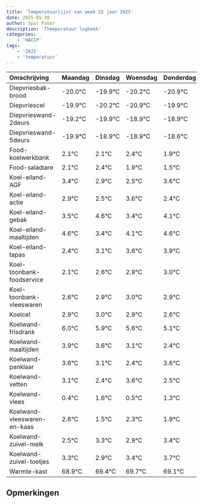 ```yaml
---
title: 'Temperatuurlijst van week 22 jaar 2025'
date: 2025-05-30
author: Spar Pater
description: 'Themperatuur logboek'
categories:
    - 'HACCP'
tags:
    - '2025'
    - 'temperatuur'
---
```

|Omschrijving|Maandag|Dinsdag|Woensdag|Donderdag|Vrijdag|Zaterdag|Zondag|
|:---|:---|:---|:---|:---|:---|:---|:---|
|Diepvriesbak-brood|-20.0°C|-19.9°C|-20.2°C|-20.9°C|-19.9°C| | |
|Diepvriescel|-19.9°C|-20.2°C|-20.9°C|-19.9°C|-19.9°C| | |
|Diepvrieswand-2deurs|-19.2°C|-19.9°C|-18.9°C|-18.9°C|-18.6°C| | |
|Diepvrieswand-5deurs|-19.9°C|-18.9°C|-18.9°C|-18.6°C|-19.1°C| | |
|Food-koelwerkbank|2.1°C|2.1°C|2.4°C|1.9°C|1.5°C| | |
|Food-saladiare|2.1°C|2.4°C|1.9°C|1.5°C|2.6°C| | |
|Koel-eiland-AGF|3.4°C|2.9°C|2.5°C|3.6°C|2.4°C| | |
|Koel-eiland-actie|2.9°C|2.5°C|3.6°C|2.4°C|3.1°C| | |
|Koel-eiland-gebak|3.5°C|4.6°C|3.4°C|4.1°C|4.6°C| | |
|Koel-eiland-maaltijden|4.6°C|3.4°C|4.1°C|4.6°C|4.9°C| | |
|Koel-eiland-tapas|2.4°C|3.1°C|3.6°C|3.9°C|4.0°C| | |
|Koel-toonbank-foodservice|2.1°C|2.6°C|2.9°C|3.0°C|2.9°C| | |
|Koel-toonbank-vleeswaren|2.6°C|2.9°C|3.0°C|2.9°C|2.6°C| | |
|Koelcel|2.9°C|3.0°C|2.9°C|2.6°C|2.1°C| | |
|Koelwand-frisdrank|6.0°C|5.9°C|5.6°C|5.1°C|4.4°C| | |
|Koelwand-maaltijden|3.9°C|3.6°C|3.1°C|2.4°C|3.6°C| | |
|Koelwand-panklaar|3.6°C|3.1°C|2.4°C|3.6°C|2.5°C| | |
|Koelwand-vetten|3.1°C|2.4°C|3.6°C|2.5°C|3.3°C| | |
|Koelwand-vlees|0.4°C|1.6°C|0.5°C|1.3°C|0.9°C| | |
|Koelwand-vleeswaren-en-kaas|2.6°C|1.5°C|2.3°C|1.9°C|2.4°C| | |
|Koelwand-zuivel-melk|2.5°C|3.3°C|2.9°C|3.4°C|3.7°C| | |
|Koelwand-zuivel-toetjes|3.3°C|2.9°C|3.4°C|3.7°C|3.1°C| | |
|Warmte-kast|68.9°C|69.4°C|69.7°C|69.1°C|69.1°C| | |

## Opmerkingen


